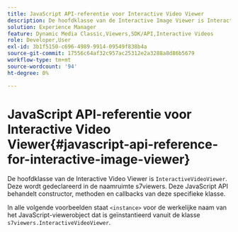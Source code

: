 ```yaml
---
title: JavaScript API-referentie voor Interactive Video Viewer
description: De hoofdklasse van de Interactive Image Viewer is InteractiveVideoViewer. Deze wordt gedeclareerd in de naamruimte s7viewers. Deze JavaScript API behandelt constructor, methoden en callbacks van deze specifieke klasse.
solution: Experience Manager
feature: Dynamic Media Classic,Viewers,SDK/API,Interactive Videos
role: Developer,User
exl-id: 3b1f5150-c696-4989-9914-09549f838b4a
source-git-commit: 17556c64af32c957ac25312e2a3288a8d86b5679
workflow-type: tm+mt
source-wordcount: '94'
ht-degree: 0%

---
```


# JavaScript API-referentie voor Interactive Video Viewer{#javascript-api-reference-for-interactive-image-viewer}

De hoofdklasse van de Interactive Video Viewer is `InteractiveVideoViewer`. Deze wordt gedeclareerd in de naamruimte s7viewers. Deze JavaScript API behandelt constructor, methoden en callbacks van deze specifieke klasse.

In alle volgende voorbeelden staat `<instance>` voor de werkelijke naam van het JavaScript-viewerobject dat is geïnstantieerd vanuit de klasse `s7viewers.InteractiveVideoViewer`.
